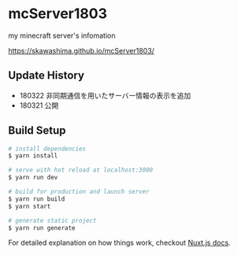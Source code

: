 # mcServer1803
my minecraft server's infomation

https://skawashima.github.io/mcServer1803/

## Update History
- 180322 非同期通信を用いたサーバー情報の表示を追加
- 180321 公開

## Build Setup

``` bash
# install dependencies
$ yarn install

# serve with hot reload at localhost:3000
$ yarn run dev

# build for production and launch server
$ yarn run build
$ yarn start

# generate static project
$ yarn run generate
```

For detailed explanation on how things work, checkout [Nuxt.js docs](https://nuxtjs.org).
